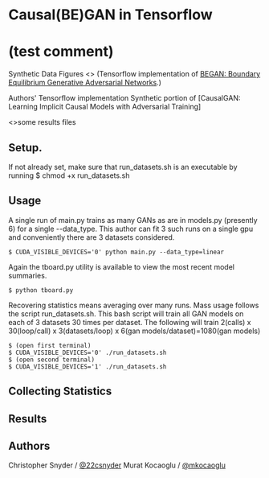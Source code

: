 # Causal(BE)GAN in Tensorflow

# (test comment)

Synthetic Data Figures
<> (Tensorflow implementation of [BEGAN: Boundary Equilibrium Generative Adversarial Networks](https://arxiv.org/abs/1703.10717).)

Authors' Tensorflow implementation Synthetic portion of [CausalGAN: Learning Implicit Causal Models with Adversarial Training]

<>some results files

## Setup.

If not already set, make sure that run_datasets.sh is an executable by running
    $ chmod +x run_datasets.sh

## Usage

A single run of main.py trains as many GANs as are in models.py (presently 6) for a single --data_type. This author can fit 3 such runs on a single gpu and conveniently there are 3 datasets considered.

    $ CUDA_VISIBLE_DEVICES='0' python main.py --data_type=linear

Again the tboard.py utility is available to view the most recent model summaries.

    $ python tboard.py

Recovering statistics means averaging over many runs. Mass usage follows the script run_datasets.sh. This bash script will train all GAN models on each of 3 datasets 30 times per dataset. The following will train 2(calls) x 30(loop/call) x 3(datasets/loop) x 6(gan models/dataset)=1080(gan models)


    $ (open first terminal)
    $ CUDA_VISIBLE_DEVICES='0' ./run_datasets.sh
    $ (open second terminal)
    $ CUDA_VISIBLE_DEVICES='1' ./run_datasets.sh


## Collecting Statistics


## Results


## Authors

Christopher Snyder / [@22csnyder](http://22csnyder.github.io)
Murat Kocaoglu / [@mkocaoglu](http://mkocaoglu.github.io)
